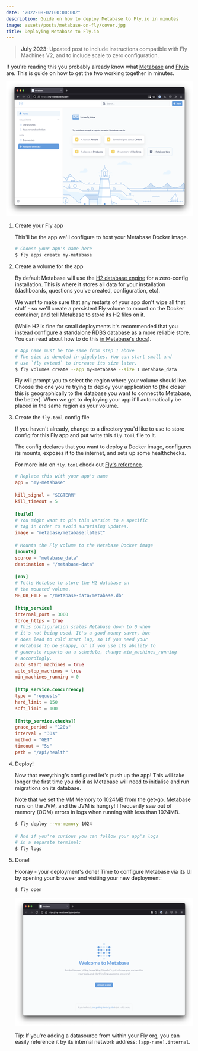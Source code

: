 ```yaml
---
date: "2022-08-02T00:00:00Z"
description: Guide on how to deploy Metabase to Fly.io in minutes
image: assets/posts/metabase-on-fly/cover.jpg
title: Deploying Metabase to Fly.io
---
```


> **July 2023**: Updated post to include instructions compatible with Fly Machines V2, and to include scale to zero configuration.

If you're reading this you probably already know what [Metabase][mb] and [Fly.io][fly] are.
This is guide on how to get the two working together in minutes.

[mb]: https://www.metabase.com/
[fly]: https://fly.io/

![Metabase screenshot](metabase-installed.png)

1. Create your Fly app

   This'll be the app we'll configure to host your Metabase Docker image.

   ```bash
   # Choose your app's name here
   $ fly apps create my-metabase
   ```

2. Create a volume for the app

   By default Metabase will use the [H2 database engine](https://www.h2database.com/html/main.html) for a zero-config installation. This is where it stores all data for your installation (dashboards, questions you've created, configuration, etc).

   We want to make sure that any restarts of your app don't wipe all that stuff - so we'll create a persistent Fly volume to mount on the Docker container, and tell Metabase to store its H2 files on it.

   (While H2 is fine for small deployments it's recommended that you instead configure a standalone RDBS database as a more reliable store. You can read about how to do this [in Metabase's docs](https://www.metabase.com/docs/latest/operations-guide/running-metabase-on-docker.html#migrating-to-a-production-installation)).

   ```bash
   # App name must be the same from step 1 above
   # The size is denoted in gigabytes. You can start small and
   # use `fly extend` to increase its size later.
   $ fly volumes create --app my-metabase --size 1 metabase_data
   ```

   Fly will prompt you to select the region where your volume should live. Choose the one you're trying to deploy your application to (the closer this is geographically to the database you want to connect to Metabase, the better). When we get to deploying your app it'll automatically be placed in the same region as your volume.

3. Create the `fly.toml` config file

   If you haven't already, change to a directory you'd like to use to store config for this Fly app and put write this `fly.toml` file to it.

   The config declares that you want to deploy a Docker image, configures its mounts, exposes it to the internet, and sets up some healthchecks.

   For more info on `fly.toml` check out [Fly's reference](https://fly.io/docs/reference/configuration/).

   ```toml
   # Replace this with your app's name
   app = "my-metabase"

   kill_signal = "SIGTERM"
   kill_timeout = 5

   [build]
   # You might want to pin this version to a specific
   # tag in order to avoid surprising updates.
   image = "metabase/metabase:latest"

   # Mounts the Fly volume to the Metabase Docker image
   [mounts]
   source = "metabase_data"
   destination = "/metabase-data"

   [env]
   # Tells Metabse to store the H2 database on
   # the mounted volume.
   MB_DB_FILE = "/metabase-data/metabase.db"

   [http_service]
   internal_port = 3000
   force_https = true
   # This configuration scales Metabase down to 0 when
   # it's not being used. It's a good money saver, but
   # does lead to cold start lag, so if you need your
   # Metabase to be snappy, or if you use its ability to
   # generate reports on a schedule, change min_machines_running
   # accordingly.
   auto_start_machines = true
   auto_stop_machines = true
   min_machines_running = 0

   [http_service.concurrency]
   type = "requests"
   hard_limit = 150
   soft_limit = 100

   [[http_service.checks]]
   grace_period = "120s"
   interval = "30s"
   method = "GET"
   timeout = "5s"
   path = "/api/health"
   ```

4. Deploy!

   Now that everything's configured let's push up the app! This will take longer the first time you do it as Metabase will need to initialise and run migrations on its database.

   Note that we set the VM Memory to 1024MB from the get-go. Metabase runs on the JVM, and the JVM is hungry! I frequently saw out of memory (OOM) errors in logs when running with less than 1024MB.

   ```bash
   $ fly deploy --vm-memory 1024

   # And if you're curious you can follow your app's logs
   # in a separate terminal:
   $ fly logs
   ```

5. Done!

   Hooray - your deployment's done! Time to configure Metabase via its UI by opening your browser and visiting your new deployment:

   ```bash
   $ fly open
   ```

   ![Metabase welcome screen](metabase-welcome.png)

   Tip: If you're adding a datasource from within your Fly org, you can easily reference it by its internal network address: `[app-name].internal`.
